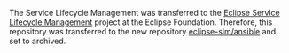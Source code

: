The Service Lifecycle Management was transferred to the  [Eclipse Service Lifecycle Management](https://projects.eclipse.org/projects/dt.slm) project at the Eclipse Foundation. Therefore, this repository was transferred to the new repository [eclipse-slm/ansible](https://github.com/eclipse-slm/ansible) and set to archived.
